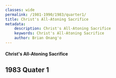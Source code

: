 ```yaml
---
classes: wide
permalink: /1981-1990/1983/quarter1/
title: Christ's All-Atoning Sacrifice
metadata:
    description: Christ's All-Atoning Sacrifice
    keywords: Christ's All-Atoning Sacrifice
    author: Brian Onang'o
---
```


#### Christ's All-Atoning Sacrifice

## 1983 Quater 1

